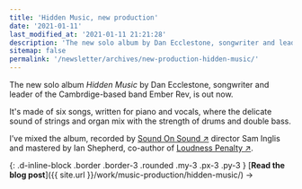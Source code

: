 ```yaml
---
title: 'Hidden Music, new production'
date: '2021-01-11'
last_modified_at: '2021-01-11 21:21:28'
description: 'The new solo album by Dan Ecclestone, songwriter and leader of the Cambrdige-based band Ember Rev, is out now.'
sitemap: false
permalink: '/newsletter/archives/new-production-hidden-music/'
---
```

The new solo album _Hidden Music_ by Dan Ecclestone, songwriter and leader of the Cambrdige-based band Ember Rev, is out now.

It's made of six songs, written for piano and vocals, where the delicate sound of strings and organ mix with the strength of drums and double bass.

I’ve mixed the album, recorded by [Sound On Sound&nbsp;↗︎](https://www.soundonsound.com/) director Sam Inglis and mastered by Ian Shepherd, co-author of [Loudness Penalty&nbsp;↗︎](https://www.loudnesspenalty.com/).

{: .d-inline-block .border .border-3 .rounded .my-3 .px-3 .py-3 }
[**Read the blog post**]({{ site.url }}/work/music-production/hidden-music/) →